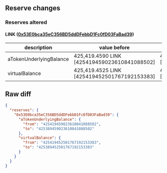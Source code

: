 ## Reserve changes

### Reserves altered

#### LINK ([0x53E0bca35eC356BD5ddDFebbD1Fc0fD03FaBad39](https://polygonscan.com/address/0x53E0bca35eC356BD5ddDFebbD1Fc0fD03FaBad39))

| description | value before | value after |
| --- | --- | --- |
| aTokenUnderlyingBalance | 425,419.4590 LINK [425419459023610841088502] | 425,389.4590 LINK [425389459023610841088502] |
| virtualBalance | 425,419.4525 LINK [425419452501767192153383] | 425,389.4525 LINK [425389452501767192153383] |


## Raw diff

```json
{
  "reserves": {
    "0x53E0bca35eC356BD5ddDFebbD1Fc0fD03FaBad39": {
      "aTokenUnderlyingBalance": {
        "from": "425419459023610841088502",
        "to": "425389459023610841088502"
      },
      "virtualBalance": {
        "from": "425419452501767192153383",
        "to": "425389452501767192153383"
      }
    }
  }
}
```